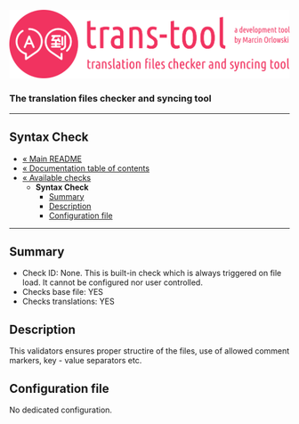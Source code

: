 ![trans-tool logo](../../artwork/trans-tool-logo.png)

### The translation files checker and syncing tool ###

---

## Syntax Check ##

* [« Main README](../../README.md)
* [« Documentation table of contents](../README.md)
* [« Available checks](README.md)
  * **Syntax Check**
    * [Summary](#summary)
    * [Description](#description)
    * [Configuration file](#configuration-file)

---

## Summary ##

* Check ID: None. This is built-in check which is always triggered on file load. It cannot be configured nor user controlled.
* Checks base file: YES
* Checks translations: YES

## Description ##

This validators ensures proper structire of the files, use of allowed comment markers, key - value separators etc.

## Configuration file ##

No dedicated configuration.
